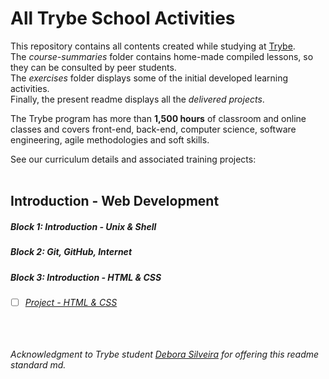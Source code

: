 # All Trybe School Activities

This repository contains all contents created while studying at [Trybe](https://www.betrybe.com/). <br>
The *course-summaries* folder contains home-made compiled lessons, so they can be consulted by peer students. <br>
The *exercises* folder displays some of the initial developed learning activities.<br>
Finally, the present readme displays all the *delivered projects*.

The Trybe program has more than **1,500 hours** of classroom and online classes and covers front-end, back-end, computer science, software engineering, agile methodologies and soft skills.

See our curriculum details and associated training projects:
<br>
​
## Introduction - Web Development
##### Block 1: Introduction - Unix & Shell
##### Block 2: Git, GitHub, Internet
##### Block 3: Introduction - HTML & CSS
- [ ] *[Project - HTML & CSS]()*

<br><br><br>
*Acknowledgment to Trybe student [Debora Silveira](https://github.com/deboracosilveira) for offering this readme standard md.*
